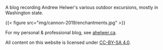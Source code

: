 A blog recording Andrew Helwer's various outdoor excursions, mostly in Washington state.

{{< figure src="img/cannon-2019/enchantments.jpg" >}}

For my personal & professional blog, see [ahelwer.ca](https://ahelwer.ca).

All content on this website is licensed under [CC-BY-SA 4.0](https://creativecommons.org/licenses/by-sa/4.0/).
